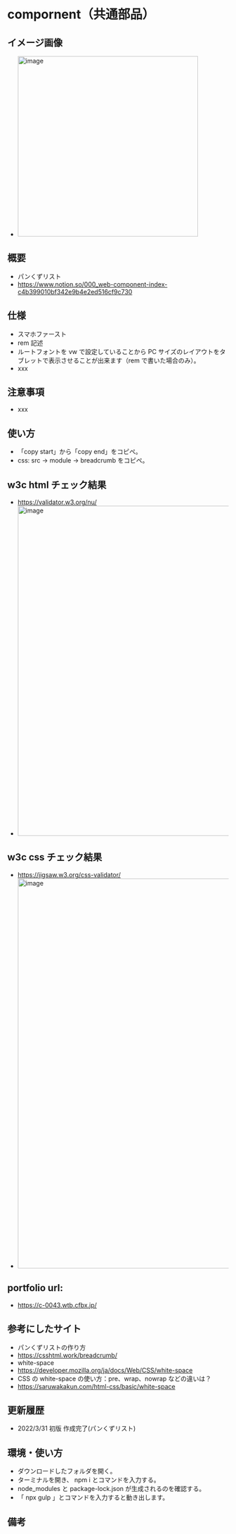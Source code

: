# compornent（共通部品）

## イメージ画像

- <img width="410" alt="image" src="https://user-images.githubusercontent.com/99580997/161075079-434f63a2-8959-4df7-874c-c809d8c6b14b.png">


## 概要

- パンくずリスト
- https://www.notion.so/000_web-component-index-c4b399010bf342e9b4e2ed516cf9c730

## 仕様

- スマホファースト
- rem 記述
- ルートフォントを vw で設定していることから PC サイズのレイアウトをタブレットで表示させることが出来ます（rem で書いた場合のみ）。
- xxx

## 注意事項

- xxx

## 使い方

- 「copy start」から「copy end」をコピペ。
- css: src -> module -> breadcrumb をコピペ。

## w3c html チェック結果

- https://validator.w3.org/nu/
- <img width="750" alt="image" src="https://user-images.githubusercontent.com/99580997/161075181-d2f9b3ff-f8fc-43c7-8197-7ee4a058052a.png">


## w3c css チェック結果

- https://jigsaw.w3.org/css-validator/
- <img width="886" alt="image" src="https://user-images.githubusercontent.com/99580997/161075273-14dc4c34-2e76-4446-aa1f-e1fa9d68df34.png">


## portfolio url:

- https://c-0043.wtb.cfbx.jp/

## 参考にしたサイト

- パンくずリストの作り方
- https://csshtml.work/breadcrumb/
- white-space
- https://developer.mozilla.org/ja/docs/Web/CSS/white-space
- CSS の white-space の使い方：pre、wrap、nowrap などの違いは？
- https://saruwakakun.com/html-css/basic/white-space

## 更新履歴

- 2022/3/31 初版 作成完了(パンくずリスト)

## 環境・使い方

- ダウンロードしたフォルダを開く。
- ターミナルを開き、 npm i とコマンドを入力する。
- node_modules と package-lock.json が生成されるのを確認する。
- 「 npx gulp 」とコマンドを入力すると動き出します。

## 備考
